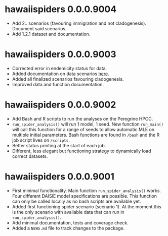 # hawaiispiders 0.0.0.9004

* Add 2.*.* scenarios (favouring immigration and not cladogenesis). Document
said scenarios.
* Add 1.2.1 dataset and documentation.

# hawaiispiders 0.0.0.9003

* Corrected error in endemicity status for data.
* Added documentation on data scenarios [here](docs/scenario_description.md).
* Added all finalized scenarios favouring cladogenesis.
* Improved data and function documentation.

# hawaiispiders 0.0.0.9002

* Add Bash and R scripts to run the analyses on the Peregrine HPCC.
* `run_spider_analysis()` will run 1 model, 1 seed. New function `run_main()` 
will call this function for a range of seeds to allow automatic MLE on multiple
initial parameters. Bash functions are found in `/bash` and the R job script
lives on `/scripts`.
* Better status printing at the start of each job.
* Different, less elegant but functioning strategy to dynamically load correct
datasets.

# hawaiispiders 0.0.0.9001

* First minimal functionality. Main function `run_spider_analysis()` works. Four
different DAISIE model specifications are possible. This function can only be 
called locally as no bash scripts are available yet.
* Added first functioning spider scenario (scenario 1). At the moment this is
the only scenario with available data that can run in `run_spider_analysis()`.
* Add minimal documentation, tests and coverage check.
* Added a `NEWS.md` file to track changes to the package.
